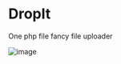 # DropIt
One php file fancy file uploader

![image](https://github.com/RazorMarx/DropIt/assets/16266220/26be201b-be35-4793-8663-3c8dbc7902b4)
